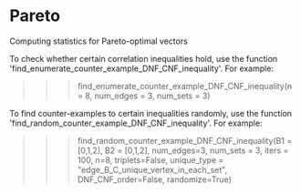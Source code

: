 # Pareto
Computing statistics for Pareto-optimal vectors


To check whether certain correlation inequalities hold, use the function 'find_enumerate_counter_example_DNF_CNF_inequality'. 
For example: 
>>> find_enumerate_counter_example_DNF_CNF_inequality(n = 8, num_edges = 3, num_sets = 3)

To find counter-examples to certain inequalities randomly, use the function 'find_random_counter_example_DNF_CNF_inequality'. 
For example: 
>>> find_random_counter_example_DNF_CNF_inequality(B1 = [0,1,2], B2 = [0,1,2], num_edges=3, num_sets = 3, iters = 100, n=8,
                                  triplets=False, unique_type = "edge_B_C_unique_vertex_in_each_set", DNF_CNF_order=False, randomize=True) 
